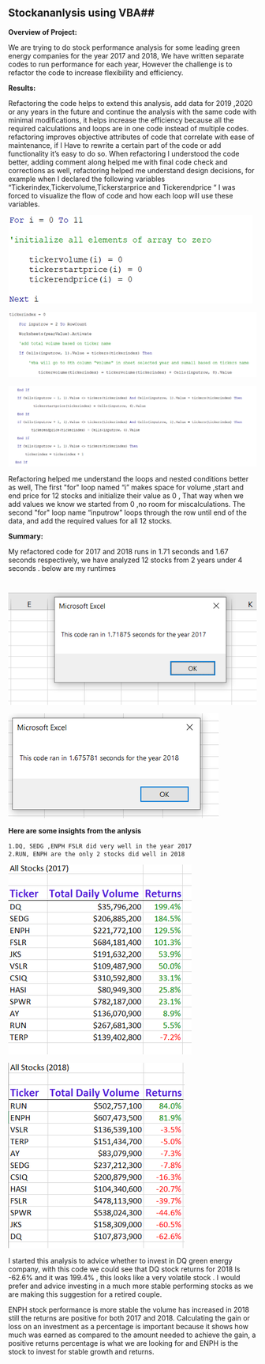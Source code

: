 ## Stockananlysis using VBA##

**Overview of Project:**

We are trying to do stock performance analysis for some leading green energy companies for the year 2017 and 2018, We have written separate codes to run performance for each year, However the challenge is to refactor the code to increase flexibility and efficiency.

**Results:**

Refactoring the code helps to extend this analysis, add data for 2019 ,2020 or any years in the future and continue the analysis with the same code with minimal modifications, it helps increase the efficiency because all the required calculations and loops are in one code instead of multiple codes. refactoring improves objective attributes of code that correlate with ease of maintenance, if I Have to rewrite a certain part of the code or add functionality it’s easy to do so.
When refactoring I understood the code better, adding comment along helped me with final code check and corrections as well, refactoring helped me understand design decisions, for example when I declared the following variables “Tickerindex,Tickervolume,Tickerstarprice and Tickerendprice “ I was forced to visualize the flow of code and how each loop will use these variables.

![code](images/loop1.PNG)

![code](images/variable2loop2.PNG)

![code](images/ifinloop.PNG)


Refactoring helped me understand the loops and nested conditions better as well, The first "for" loop named “i” makes space for volume ,start and end price for 12 stocks and initialize their value as 0 , That way when we add values we know we started from 0 ,no room for miscalculations. The second "for" loop name “inputrow” loops through the row until end of the data, and add the required values for all 12 stocks.

**Summary:**

My refactored code for 2017 and 2018 runs in 1.71 seconds and 1.67 seconds respectively, we have analyzed 12 stocks from 2 years under 4 seconds . below are my runtimes 

![code](images/runtime2017.PNG)

![code](images/runtime2018.PNG)

**Here are some insights from the anlysis**

    1.DQ, SEDG ,ENPH FSLR did very well in the year 2017
    2.RUN, ENPH are the only 2 stocks did well in 2018

![code](images/2017stocks.PNG) 

![code](images/2018stocks.PNG)

I started this analysis to advice whether to invest in DQ green energy company, with this code we could see that DQ stock returns for 2018 Is -62.6% and it was 199.4% , this looks like a very volatile stock . I would prefer and advice investing in a much more stable performing stocks as we are making this suggestion for a retired couple.

ENPH stock performance is more stable the volume has increased in 2018 still the returns are positive for both 2017 and 2018. Calculating the gain or loss on an investment as a percentage is important because it shows how much was earned as compared to the amount needed to achieve the gain, a positive returns percentage is what we are looking for and ENPH is the stock to invest for stable growth and returns.


